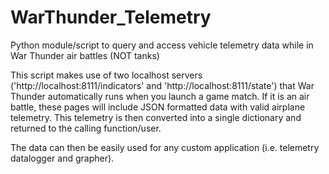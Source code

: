 # WarThunder_Telemetry
Python module/script to query and access vehicle telemetry data while in War Thunder air battles (NOT tanks)

This script makes use of two localhost servers ('http://localhost:8111/indicators' and 'http://localhost:8111/state') that War Thunder automatically runs when you launch a game match. If it is an air battle, these pages will include JSON formatted data with valid airplane telemetry. This telemetry is then converted into a single dictionary and returned to the calling function/user.

The data can then be easily used for any custom application (i.e. telemetry datalogger and grapher).
